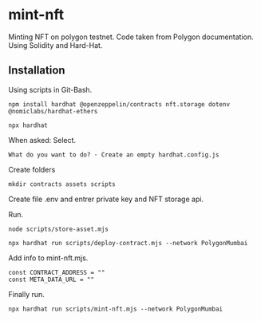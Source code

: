 # mint-nft
Minting NFT on polygon testnet. Code taken from Polygon documentation. Using Solidity and Hard-Hat.

## Installation

Using scripts in Git-Bash.
```
npm install hardhat @openzeppelin/contracts nft.storage dotenv @nomiclabs/hardhat-ethers
```
```
npx hardhat
```

When asked:  Select.
```
What do you want to do? · Create an empty hardhat.config.js
```

Create folders
```
mkdir contracts assets scripts
```

Create file .env and entrer private key and NFT storage api.

Run.
```
node scripts/store-asset.mjs
```
```
npx hardhat run scripts/deploy-contract.mjs --network PolygonMumbai
```

Add info to mint-nft.mjs.

```
const CONTRACT_ADDRESS = ""
const META_DATA_URL = ""
```

Finally run.
```
npx hardhat run scripts/mint-nft.mjs --network PolygonMumbai
```
